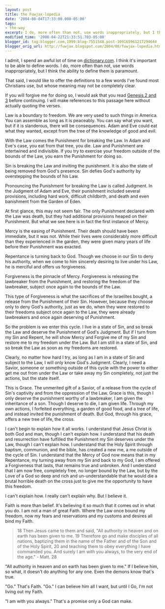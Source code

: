 ```yaml
---
layout: post
title: the Fuwjax-lopedia
date: '2004-08-04T17:33:00.000-05:00'
tags:
- the-way
excerpt: I do, more often than not, use words inappropriately, but I think the ability to define them is paramount.
modified_time: '2008-04-22T21:33:51.703-05:00'
blogger_id: tag:blogger.com,1999:blog-7551548.post-109165961217294644
blogger_orig_url: http://fuwjax.blogspot.com/2004/08/fuwjax-lopedia.html
---
```


I admit, I spend an awful lot of time on [dictionary.com](http://dictionary.com/). I think it's important to be able to define words. I do, more often than not, use words inappropriately, but I think the ability to define them is paramount.

That said, I would like to offer the definitions to a few words I've found most Christians use, but whose meaning may not be completely clear.

If you will forgive me for doing so, I would ask that you read [Genesis 2 and 3](http://biblegateway.com/cgi-bin/bible?passage=GEN+2&language=english&amp;version=NIV&showfn=on&amp;showxref=on) before continuing.  I will make references to this passage here without actually quoting the verses.

Law is a boundary to freedom.  We are very used to such things in America.  You can assemble as long as it is peaceably.  You can say what you want, but if it is slanderous, there will be consequences.  Adam and Eve could eat what they wanted, except from the tree of the knowledge of good and evil.

With the Law comes the Punishment for breaking the Law.  In Adam and Eve's case, you eat from that tree, you die.  Law and Punishment are intertwined and indivisible.  If you try to exercise your freedom outside of the bounds of the Law, you earn the Punishment for doing so.

Sin is breaking the Law and inviting the punishment.  It is also the state of being removed from God's presence.  Sin defies God's authority by overstepping the bounds of his Law.

Pronouncing the Punishment for breaking the Law is called Judgment.  In the Judgment of Adam and Eve, their punishment included several provisions, including hard work, difficult childbirth, and death and even banishment from the Garden of Eden.

At first glance, this may not seem fair.  The only Punishment declared with the Law was death, but they had additional provisions heaped on their Punishment.  But what we see here is in fact the first instance of Mercy.

Mercy is the easing of Punishment.  Their death should have been immediate, but it was not.  While their lives were considerably more difficult than they experienced in the garden, they were given many years of life before their Punishment was exacted.

Repentance is turning back to God.  Though we choose in our Sin to deny his authority, when we come to him sincerely desiring to live under his Law, he is merciful and offers us forgiveness.

Forgiveness is the pinnacle of Mercy.  Forgiveness is releasing the lawbreaker from the Punishment, and restoring the freedom of the lawbreaker, subject once again to the bounds of the Law.

This type of Forgiveness is what the sacrifices of the Israelites bought, a release from the Punishment of their Sin.  However, because they choose only to deny God's authority, just as we do, when they were restored to their freedoms subject once again to the Law, they were already lawbreakers and once again deserving of Punishment.

So the problem is we enter this cycle.  I live in a state of Sin, and so break the Law and deserve the Punishment of God's Judgment.  But if I turn from my Sin and Repent, he will show Mercy and Forgive me of my Sin and restore me to my freedom under the Law.  But I am still in a state of Sin, and so break the Law as soon as my freedoms are restored.

Clearly, no matter how hard I try, as long as I am in a state of Sin and subject to the Law, I will only know God's Judgment.  Clearly, I need a Savior, someone or something outside of this cycle with the power to either get me out from under the Law or take away my Sin completely, not just the actions, but the state itself. 

This is Grace.  The unmerited gift of a Savior, of a release from the cycle of Sin's captivity and from the oppression of the Law.  Grace is this, though I only deserve the punishment worthy of a lawbreaker, I am given the inheritance of a son.  Though I deserve to die, I am given life.  Through my own actions, I forfeited everything, a garden of good food, and a tree of life, and instead invited the punishment of death.  But God, through his grace, offers a new tree of life, the cross.

I can't begin to explain how it all works.  I understand that Jesus Christ is both God and man, though I can't explain how.  I understand that his death and resurrection have fulfilled the Punishment my Sin deserves under the Law, though I can't explain how.  I understand that the Holy Spirit through baptism, communion, and the bible, has created a new me, a me outside of the cycle of Sin.  I understand that the Mercy of God now means that in my Repentance, my turning away from my Sin and back to my God, I am offered a Forgiveness that lasts, that remains true and unbroken.  And I understand that I am now free, completely free, no longer bound by the Law, but by the Love of a God so deep and rich and un-understandable that he would die a brutal horrible death on the cross just to give me the opportunity to have this freedom. 

I can't explain how.  I really can't explain why.  But I believe it. 

Faith is more than belief.  It's believing it so much that it comes out in what you do.  I am not a man of great Faith.  Where the Law once bound my freedom, now my fears and reservations and my customs and desires all bind my Faith.

> 18 Then Jesus came to them and said, "All authority in heaven and on earth has been given to me. 19 Therefore go and make disciples of all nations, baptizing them in the name of the Father and of the Son and of the Holy Spirit, 20 and teaching them to obey everything I have commanded you. And surely I am with you always, to the very end of the age." - Matt. 28

"All authority in heaven and on earth has been given to me."  If I believe him, so what, it doesn't do anything for any one.   Even the demons know that's true.

"Go."  That's Faith.  "Go."  I can believe him all I want, but until I Go, I'm not living out my Faith.

"I am with you always."  That's a promise only a God can make. 

